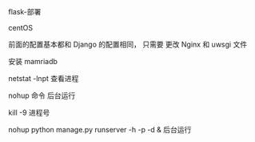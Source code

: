 flask-部署



centOS

前面的配置基本都和  Django  的配置相同， 只需要 更改 Nginx  和 uwsgi 文件



安装  mamriadb



netstat  -lnpt  查看进程



nohup 命令  后台运行



kill -9   进程号

nohup python manage.py runserver -h -p -d &  后台运行










